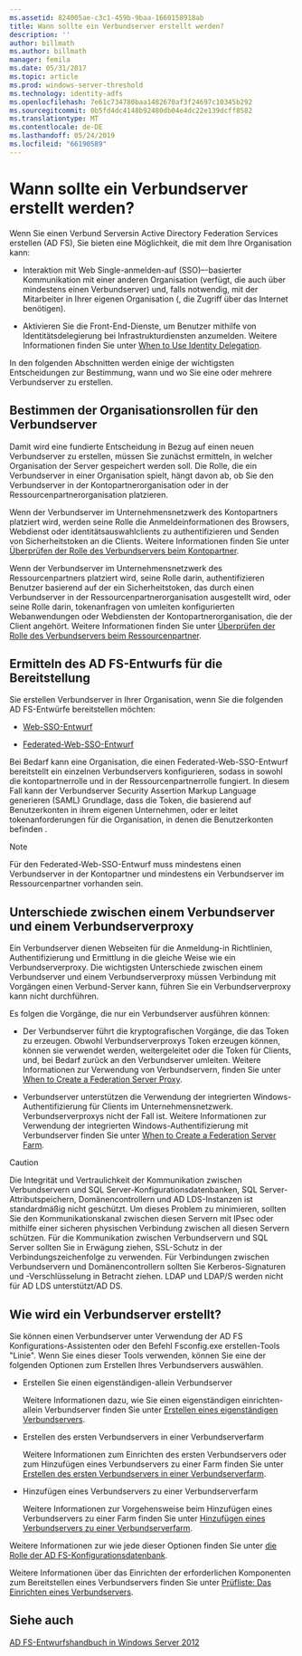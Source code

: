 ```yaml
---
ms.assetid: 824005ae-c3c1-459b-9baa-1660158918ab
title: Wann sollte ein Verbundserver erstellt werden?
description: ''
author: billmath
ms.author: billmath
manager: femila
ms.date: 05/31/2017
ms.topic: article
ms.prod: windows-server-threshold
ms.technology: identity-adfs
ms.openlocfilehash: 7e61c734780baa1482670af3f24697c10345b292
ms.sourcegitcommit: 0b5fd4dc4148b92480db04e4dc22e139dcff8582
ms.translationtype: MT
ms.contentlocale: de-DE
ms.lasthandoff: 05/24/2019
ms.locfileid: "66190589"
---
```

# <a name="when-to-create-a-federation-server"></a>Wann sollte ein Verbundserver erstellt werden?

Wenn Sie einen Verbund Serversin Active Directory Federation Services erstellen \(AD FS\), Sie bieten eine Möglichkeit, die mit dem Ihre Organisation kann:  
  
-   Interaktion mit Web Single\-anmelden\-auf \(SSO\)–-basierter Kommunikation mit einer anderen Organisation \(verfügt, die auch über mindestens einen Verbundserver\) und, falls notwendig, mit der Mitarbeiter in Ihrer eigenen Organisation \(, die Zugriff über das Internet benötigen\).  
  
-   Aktivieren Sie die Front-End-Dienste, um Benutzer mithilfe von Identitätsdelegierung bei Infrastrukturdiensten anzumelden. Weitere Informationen finden Sie unter [When to Use Identity Delegation](When-to-Use-Identity-Delegation.md).  
  
In den folgenden Abschnitten werden einige der wichtigsten Entscheidungen zur Bestimmung, wann und wo Sie eine oder mehrere Verbundserver zu erstellen.  
  
## <a name="determine-the-organizational-role-for-the-federation-server"></a>Bestimmen der Organisationsrollen für den Verbundserver  
Damit wird eine fundierte Entscheidung in Bezug auf einen neuen Verbundserver zu erstellen, müssen Sie zunächst ermitteln, in welcher Organisation der Server gespeichert werden soll. Die Rolle, die ein Verbundserver in einer Organisation spielt, hängt davon ab, ob Sie den Verbundserver in der Kontopartnerorganisation oder in der Ressourcenpartnerorganisation platzieren.  
  
Wenn der Verbundserver im Unternehmensnetzwerk des Kontopartners platziert wird, werden seine Rolle die Anmeldeinformationen des Browsers, Webdienst oder identitätsauswahlclients zu authentifizieren und Senden von Sicherheitstoken an die Clients. Weitere Informationen finden Sie unter [Überprüfen der Rolle des Verbundservers beim Kontopartner](Review-the-Role-of-the-Federation-Server-in-the-Account-Partner.md).  
  
Wenn der Verbundserver im Unternehmensnetzwerk des Ressourcenpartners platziert wird, seine Rolle darin, authentifizieren Benutzer basierend auf der ein Sicherheitstoken, das durch einen Verbundserver in der Ressourcenpartnerorganisation ausgestellt wird, oder seine Rolle darin, tokenanfragen von umleiten konfigurierten Webanwendungen oder Webdiensten der Kontopartnerorganisation, die der Client angehört. Weitere Informationen finden Sie unter [Überprüfen der Rolle des Verbundservers beim Ressourcenpartner](Review-the-Role-of-the-Federation-Server-in-the-Resource-Partner.md).  
  
## <a name="determine-which-ad-fs-design-to-deploy"></a>Ermitteln des AD FS-Entwurfs für die Bereitstellung  
Sie erstellen Verbundserver in Ihrer Organisation, wenn Sie die folgenden AD FS-Entwürfe bereitstellen möchten:  
  
-   [Web-SSO-Entwurf](Web-SSO-Design.md)  
  
-   [Federated-Web-SSO-Entwurf](Federated-Web-SSO-Design.md)  
  
Bei Bedarf kann eine Organisation, die einen Federated-Web-SSO-Entwurf bereitstellt ein einzelnen Verbundservers konfigurieren, sodass in sowohl die kontopartnerrolle und in der Ressourcenpartnerrolle fungiert. In diesem Fall kann der Verbundserver Security Assertion Markup Language generieren \(SAML\) Grundlage, dass die Token, die basierend auf Benutzerkonten in ihrem eigenen Unternehmen, oder er leitet tokenanforderungen für die Organisation, in denen die Benutzerkonten befinden .  
  
> [!NOTE]  
> Für den Federated-Web-SSO-Entwurf muss mindestens einen Verbundserver in der Kontopartner und mindestens ein Verbundserver im Ressourcenpartner vorhanden sein.  
  
## <a name="differences-between-a-federation-server-and-a-federation-server-proxy"></a>Unterschiede zwischen einem Verbundserver und einem Verbundserverproxy  
Ein Verbundserver dienen Webseiten für die Anmeldung\-in Richtlinien, Authentifizierung und Ermittlung in die gleiche Weise wie ein Verbundserverproxy. Die wichtigsten Unterschiede zwischen einem Verbundserver und einem Verbundserverproxy müssen Verbindung mit Vorgängen einen Verbund-Server kann, führen Sie ein Verbundserverproxy kann nicht durchführen.  
  
Es folgen die Vorgänge, die nur ein Verbundserver ausführen können:  
  
-   Der Verbundserver führt die kryptografischen Vorgänge, die das Token zu erzeugen. Obwohl Verbundserverproxys Token erzeugen können, können sie verwendet werden, weitergeleitet oder die Token für Clients, und, bei Bedarf zurück an den Verbundserver umleiten. Weitere Informationen zur Verwendung von Verbundservern, finden Sie unter [When to Create a Federation Server Proxy](When-to-Create-a-Federation-Server-Proxy.md).  
  
-   Verbundserver unterstützen die Verwendung der integrierten Windows-Authentifizierung für Clients im Unternehmensnetzwerk. Verbundserverproxys nicht der Fall ist. Weitere Informationen zur Verwendung der integrierten Windows-Authentifizierung mit Verbundserver finden Sie unter [When to Create a Federation Server Farm](When-to-Create-a-Federation-Server-Farm.md).  
  
> [!CAUTION]  
> Die Integrität und Vertraulichkeit der Kommunikation zwischen Verbundservern und SQL Server-Konfigurationsdatenbanken, SQL Server-Attributspeichern, Domänencontrollern und AD LDS-Instanzen ist standardmäßig nicht geschützt. Um dieses Problem zu minimieren, sollten Sie den Kommunikationskanal zwischen diesen Servern mit IPsec oder mithilfe einer sicheren physischen Verbindung zwischen all diesen Servern schützen. Für die Kommunikation zwischen Verbundservern und SQL Server sollten Sie in Erwägung ziehen, SSL-Schutz in der Verbindungszeichenfolge zu verwenden. Für Verbindungen zwischen Verbundservern und Domänencontrollern sollten Sie Kerberos-Signaturen und -Verschlüsselung in Betracht ziehen. LDAP und LDAP\/S werden nicht für AD LDS unterstützt\/AD DS.  
  
## <a name="how-to-create-a-federation-server"></a>Wie wird ein Verbundserver erstellt?  
Sie können einen Verbundserver unter Verwendung der AD FS Konfigurations-Assistenten oder den Befehl Fsconfig.exe erstellen\-Tools "Linie". Wenn Sie eines dieser Tools verwenden, können Sie eine der folgenden Optionen zum Erstellen Ihres Verbundservers auswählen.  
  
-   Erstellen Sie einen eigenständigen\-allein Verbundserver  
  
    Weitere Informationen dazu, wie Sie einen eigenständigen einrichten\-allein Verbundserver finden Sie unter [Erstellen eines eigenständigen Verbundservers](../../ad-fs/deployment/Create-a-Stand-Alone-Federation-Server.md).  
  
-   Erstellen des ersten Verbundservers in einer Verbundserverfarm  
  
    Weitere Informationen zum Einrichten des ersten Verbundservers oder zum Hinzufügen eines Verbundservers zu einer Farm finden Sie unter [Erstellen des ersten Verbundservers in einer Verbundserverfarm](../../ad-fs/deployment/Create-the-First-Federation-Server-in-a-Federation-Server-Farm.md).  
  
-   Hinzufügen eines Verbundservers zu einer Verbundserverfarm  
  
    Weitere Informationen zur Vorgehensweise beim Hinzufügen eines Verbundservers zu einer Farm finden Sie unter [Hinzufügen eines Verbundservers zu einer Verbundserverfarm](../../ad-fs/deployment/Add-a-Federation-Server-to-a-Federation-Server-Farm.md).  
  
Weitere Informationen zur wie jede dieser Optionen finden Sie unter [die Rolle der AD FS-Konfigurationsdatenbank](../../ad-fs/technical-reference/The-Role-of-the-AD-FS-Configuration-Database.md).  
  
Weitere Informationen über das Einrichten der erforderlichen Komponenten zum Bereitstellen eines Verbundservers finden Sie unter [Prüfliste: Das Einrichten eines Verbundservers](../../ad-fs/deployment/Checklist--Setting-Up-a-Federation-Server.md).  
  
## <a name="see-also"></a>Siehe auch
[AD FS-Entwurfshandbuch in Windows Server 2012](AD-FS-Design-Guide-in-Windows-Server-2012.md)


